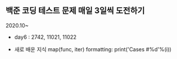 ## 백준 코딩 테스트 문제 매일 3일씩 도전하기
2020.10~

* day6 : 2742, 11021, 11022
- 새로 배운 지식
map(func, iter)
formatting: print('Cases #%d'%(i))
